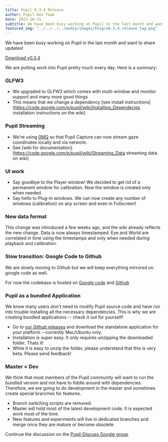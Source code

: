 ```yaml
---
title: Pupil 0.3.4 Release
author: Pupil Dev Team
date: 2013-10-21
subtitle: We have been busy working on Pupil in the last month and want to share updates!
featured_img: "../../../../media/images/blog/v0.3.4_release_tag.png"
---
```


We have been busy working on Pupil in the last month and want to share updates!

<p><a href="https://github.com/pupil-labs/pupil/releases/tag/v0.3.4" class="Button">Download v0.3.4</a></p>

We are putting work into Pupil pretty much every day.  Here is a summary:

### GLFW3
  * We upgraded to GLFW3 which comes with multi-window and monitor support and many more good things
  * This means that we change a dependency [see install instructions](https://code.google.com/p/pupil/wiki/Installing_Dependecies installation instructions on the wiki)

### Pupil Streaming
  * We're using [0MQ](http://zeromq.org/ "Zero M Q documentation") so that Pupil Capture can now stream gaze coordinates locally and via network.
  * See [wiki for documentation](https://code.google.com/p/pupil/wiki/Streaming_Data streaming data on wiki) 

### UI work
  * Say goodbye to the Player window!  We decided to get rid of a permanent window for calibration.  Now the window is created only when needed.
  * Say hello to Plug-in windows.  We can now create any number of windows (calibration) on any screen and even in Fullscreen!

### New data format
This change was introduced a few weeks ago, and the wiki already reflects the new change.  Data is now always timestamped.
Eye and World are correlated in time using the timestamps and only when needed during playback and calibration.

### Slow transition: Google Code to Github
We are slowly moving to Github but we will keep everything mirrored on google code as well.

For now the codebase is hosted on [Google code](http://code.google.com/p/pupil) and [Github](http://github.com/pupil-labs/pupil)

### Pupil as a bundled Application
We know many users don't need to modify Pupil source code and have run into trouble installing all the necessary dependencies. This is why we are creating bundled applications -- check it out for yourself!

  * Go to [our Github releases](https://github.com/pupil-labs/pupil/releases/) and download the standalone application for your platform --currently Mac/Ubuntu only.
  * Installation is super easy.  It only requires unzipping the downloaded folder. Thats it!
  * While it is easy to unzip the folder, please understand that this is very beta. Please send feedback!

### Master = Dev
We think that most members of the Pupil community will want to run the bundled version and not have to fiddle around with dependencies.  Therefore, we are going to do development in the master and sometimes create special branches for features. 

  * Branch switching scripts are removed. 
  * Master will hold most of the latest development code.  It is expected work most of the time.
  * New features and experiments will live in dedicated branches and merge once they are mature or become obsolete.

Continue the discussion on the [Pupil-Discuss Google group](https://groups.google.com/d/msg/pupil-discuss/NVnYO_45pT8/FA5v07RJZqoJ "cross post on google groups")